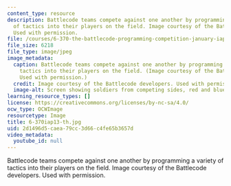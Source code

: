 ```yaml
---
content_type: resource
description: Battlecode teams compete against one another by programming a variety
  of tactics into their players on the field. Image courtesy of the Battlecode developers.
  Used with permission.
file: /courses/6-370-the-battlecode-programming-competition-january-iap-2013/2d1496d5caea79cc3d66c4fe65b3657d_6-370iap13-th.jpg
file_size: 6218
file_type: image/jpeg
image_metadata:
  caption: Battlecode teams compete against one another by programming a variety of
    tactics into their players on the field. (Image courtesy of the Battlecode developers.
    Used with permission.)
  credit: Image courtesy of the Battlecode developers. Used with permission.
  image-alt: Screen showing soldiers from competing sides, red and blue, fighting.
learning_resource_types: []
license: https://creativecommons.org/licenses/by-nc-sa/4.0/
ocw_type: OCWImage
resourcetype: Image
title: 6-370iap13-th.jpg
uid: 2d1496d5-caea-79cc-3d66-c4fe65b3657d
video_metadata:
  youtube_id: null
---
```

Battlecode teams compete against one another by programming a variety of tactics into their players on the field. Image courtesy of the Battlecode developers. Used with permission.